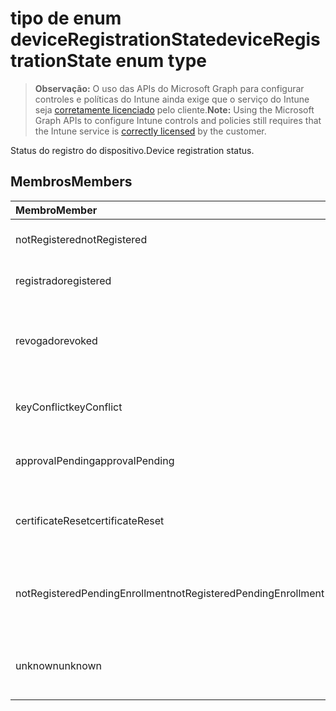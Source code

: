 # <a name="deviceregistrationstate-enum-type"></a><span data-ttu-id="d3b5d-101">tipo de enum deviceRegistrationState</span><span class="sxs-lookup"><span data-stu-id="d3b5d-101">deviceRegistrationState enum type</span></span>

> <span data-ttu-id="d3b5d-102">**Observação:** O uso das APIs do Microsoft Graph para configurar controles e políticas do Intune ainda exige que o serviço do Intune seja [corretamente licenciado](https://go.microsoft.com/fwlink/?linkid=839381) pelo cliente.</span><span class="sxs-lookup"><span data-stu-id="d3b5d-102">**Note:** Using the Microsoft Graph APIs to configure Intune controls and policies still requires that the Intune service is [correctly licensed](https://go.microsoft.com/fwlink/?linkid=839381) by the customer.</span></span>

<span data-ttu-id="d3b5d-103">Status do registro do dispositivo.</span><span class="sxs-lookup"><span data-stu-id="d3b5d-103">Device registration status.</span></span>
## <a name="members"></a><span data-ttu-id="d3b5d-104">Membros</span><span class="sxs-lookup"><span data-stu-id="d3b5d-104">Members</span></span>
|<span data-ttu-id="d3b5d-105">Membro</span><span class="sxs-lookup"><span data-stu-id="d3b5d-105">Member</span></span>|<span data-ttu-id="d3b5d-106">Valor</span><span class="sxs-lookup"><span data-stu-id="d3b5d-106">Value</span></span>|<span data-ttu-id="d3b5d-107">Descrição</span><span class="sxs-lookup"><span data-stu-id="d3b5d-107">Description</span></span>|
|:---|:---|:---|
|<span data-ttu-id="d3b5d-108">notRegistered</span><span class="sxs-lookup"><span data-stu-id="d3b5d-108">notRegistered</span></span>|<span data-ttu-id="d3b5d-109">0</span><span class="sxs-lookup"><span data-stu-id="d3b5d-109">0</span></span>|<span data-ttu-id="d3b5d-110">O dispositivo não está registrado.</span><span class="sxs-lookup"><span data-stu-id="d3b5d-110">The device is not registered.</span></span>|
|<span data-ttu-id="d3b5d-111">registrado</span><span class="sxs-lookup"><span data-stu-id="d3b5d-111">registered</span></span>|<span data-ttu-id="d3b5d-112">2</span><span class="sxs-lookup"><span data-stu-id="d3b5d-112">2</span></span>|<span data-ttu-id="d3b5d-113">O dispositivo está registrado.</span><span class="sxs-lookup"><span data-stu-id="d3b5d-113">The device is registered.</span></span>|
|<span data-ttu-id="d3b5d-114">revogado</span><span class="sxs-lookup"><span data-stu-id="d3b5d-114">revoked</span></span>|<span data-ttu-id="d3b5d-115">3</span><span class="sxs-lookup"><span data-stu-id="d3b5d-115">3</span></span>|<span data-ttu-id="d3b5d-116">O dispositivo foi bloqueado, apagado ou desativado.</span><span class="sxs-lookup"><span data-stu-id="d3b5d-116">The device has been blocked, wiped or retired.</span></span>|
|<span data-ttu-id="d3b5d-117">keyConflict</span><span class="sxs-lookup"><span data-stu-id="d3b5d-117">keyConflict</span></span>|<span data-ttu-id="d3b5d-118">4</span><span class="sxs-lookup"><span data-stu-id="d3b5d-118">4</span></span>|<span data-ttu-id="d3b5d-119">O dispositivo tem um conflito de chave.</span><span class="sxs-lookup"><span data-stu-id="d3b5d-119">The device has a key conflict.</span></span>|
|<span data-ttu-id="d3b5d-120">approvalPending</span><span class="sxs-lookup"><span data-stu-id="d3b5d-120">approvalPending</span></span>|<span data-ttu-id="d3b5d-121">5</span><span class="sxs-lookup"><span data-stu-id="d3b5d-121">5</span></span>|<span data-ttu-id="d3b5d-122">O dispositivo está aguardando aprovação.</span><span class="sxs-lookup"><span data-stu-id="d3b5d-122">The device is pending approval.</span></span>|
|<span data-ttu-id="d3b5d-123">certificateReset</span><span class="sxs-lookup"><span data-stu-id="d3b5d-123">certificateReset</span></span>|<span data-ttu-id="d3b5d-124">6</span><span class="sxs-lookup"><span data-stu-id="d3b5d-124">6</span></span>|<span data-ttu-id="d3b5d-125">O certificado do dispositivo foi redefinido.</span><span class="sxs-lookup"><span data-stu-id="d3b5d-125">The device certificate has been reset.</span></span>|
|<span data-ttu-id="d3b5d-126">notRegisteredPendingEnrollment</span><span class="sxs-lookup"><span data-stu-id="d3b5d-126">notRegisteredPendingEnrollment</span></span>|<span data-ttu-id="d3b5d-127">7</span><span class="sxs-lookup"><span data-stu-id="d3b5d-127">7</span></span>|<span data-ttu-id="d3b5d-128">O dispositivo não está registrado e pendentes de inscrição.</span><span class="sxs-lookup"><span data-stu-id="d3b5d-128">The device is not registered and pending enrollment.</span></span>|
|<span data-ttu-id="d3b5d-129">unknown</span><span class="sxs-lookup"><span data-stu-id="d3b5d-129">unknown</span></span>|<span data-ttu-id="d3b5d-130">8</span><span class="sxs-lookup"><span data-stu-id="d3b5d-130">8</span></span>|<span data-ttu-id="d3b5d-131">O status do registro de dispositivo é desconhecido.</span><span class="sxs-lookup"><span data-stu-id="d3b5d-131">The device registration status is unknown.</span></span>|



